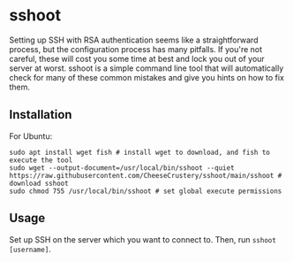 # sshoot
Setting up SSH with RSA authentication seems like a straightforward process, but the configuration process has many pitfalls. If you're not careful, these will cost you some time at best and lock you out of your server at worst. sshoot is a simple command line tool that will automatically check for many of these common mistakes and give you hints on how to fix them.

## Installation
For Ubuntu:
```
sudo apt install wget fish # install wget to download, and fish to execute the tool
sudo wget --output-document=/usr/local/bin/sshoot --quiet https://raw.githubusercontent.com/CheeseCrustery/sshoot/main/sshoot # download sshoot
sudo chmod 755 /usr/local/bin/sshoot # set global execute permissions
```

## Usage
Set up SSH on the server which you want to connect to. Then, run `sshoot [username]`.

